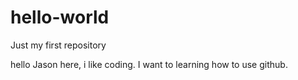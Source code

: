 # hello-world
Just my first repository

hello
Jason here, i like coding. I want to learning how to use github.
